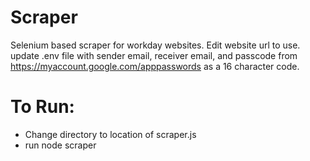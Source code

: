 # Scraper

Selenium based scraper for workday websites.
Edit website url to use.
update .env file with sender email, receiver email, and passcode from
https://myaccount.google.com/apppasswords as a 16 character code. 

# To Run:
- Change directory to location of scraper.js
- run node scraper

